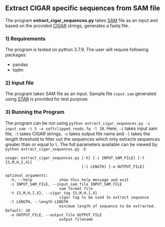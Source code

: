 ## Extract CIGAR specific sequences from SAM file
The program **extract_cigar_sequences.py** takes [SAM](https://genome.sph.umich.edu/wiki/SAM) file as an input and based on the provided [CIGAR](https://replicongenetics.com/cigar-strings-explained/) strings, generates a fastq file.

### 1) Requirements
The program is tested on python 3.7.9. The user will require following packages:
  - pandas
  - tqdm

### 2) Input file
The program takes SAM file as an input. Sample file  `input.sam` generated using [STAR](https://github.com/alexdobin/STAR) is provided for test purpose.

### 3) Running the Program
The program can be run using `python extract_cigar_sequences.py -i input.sam -t S -o softclipped_reads.fq -l 20`. Here, `-i` takes input sam file, `-t` takes CIGAR strings, `-o` takes output file name and `-l` takes the length threshold to filter out the sequences which only extracts sequences greater than or equal to `l`. The full parameters available can be viewed by `python extract_cigar_sequences.py -h`

```
usage: extract_cigar_sequences.py [-h] [-i INPUT_SAM_FILE] [-t {S,M,H,I,X}]
                                  [-l LENGTH] [-o OUTPUT_FILE]

optional arguments:
  -h, --help            show this help message and exit
  -i INPUT_SAM_FILE, --input_sam_file INPUT_SAM_FILE
                        sam format file
  -t {S,M,H,I,X}, --cigar_tag {S,M,H,I,X}
                        cigar tag to be used to extract sequence
  -l LENGTH, --length LENGTH
                        minimum length of sequence to be extracted. Default: 20
  -o OUTPUT_FILE, --output_file OUTPUT_FILE
                        output filename
```

